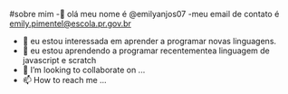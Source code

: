 #sobre mim
-👋 olá meu nome é @emilyanjos07
-meu email de contato é emily.pimentel@escola.pr.gov.br
- 👀 eu estou interessada em aprender a programar novas linguagens.
- 🌱 eu estou aprendendo a programar recentementea linguagem de javascript e scratch
- 💞️ I’m looking to collaborate on ...
- 📫 How to reach me ...


